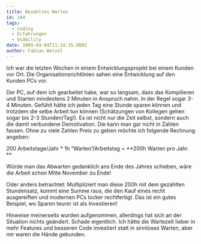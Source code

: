 ```yaml
---
title: Bezahltes Warten
id: 344
tags:
  - coding
  - Erfahrungen
  - Usability
date: 2009-04-04T11:24:35.000Z
author: Fabian Wetzel
---
```


Ich war die letzten Wochen in einem Entwicklungsprojekt bei einem Kunden vor Ort. Die Organisationsrichtlinien sahen eine Entwicklung auf den Kunden PCs vor.

Der PC, auf dem ich gearbeitet habe, war so langsam, dass das Kompilieren und Starten mindestens 2 Minuten in Anspruch nahm. In der Regel sogar 3-4 Minuten. Gefühlt hätte ich jeden Tag eine Stunde sparen können und trotzdem die selbe Arbeit tun können (Schätzungen von Kollegen gehen sogar bis 2-3 Stunden/Tag!). Es ist nicht nur die Zeit selbst, sondern auch die damit verbundene Demotivation. Die kann man gar nicht in Zahlen fassen. Ohne zu viele Zahlen Preis zu geben möchte ich folgende Rechnung angeben:

200 Arbeitstage/Jahr * 1h “Warten”/Arbeitstag = **200h Warten pro Jahr. **

Würde man das Abwarten gedanklich ans Ende des Jahres schieben, wäre die Arbeit schon Mitte November zu Ende!

Oder anders betrachtet: Multipliziert man diese 200h mit dem gezahlten Stundensatz, kommt eine Summe raus, die den Kauf eines recht ausgereiften und modernen PCs locker rechtfertigt. Das ist ein gutes Beispiel, wo Sparen teurer ist als Investieren!

Hinweise meinerseits wurden aufgenommen, allerdings hat sich an der Situation nichts geändert. Schade eigentlich. Ich hätte die Wartezeit lieber in mehr Features und besseren Code investiert statt in sinnloses Warten, aber mir waren die Hände gebunden.
